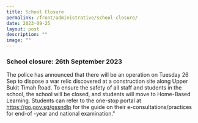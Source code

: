 ```yaml
---
title: School Closure
permalink: /front/administrative/school-closure/
date: 2023-09-25
layout: post
description: ""
image: ""
---
```

### School closure: 26th September 2023
The police has announced that there will be an operation on Tuesday 26 Sep to dispose a war relic discovered at a construction site along Upper Bukit Timah Road. To ensure the safety of all staff and students in the school, the school will be closed, and students will move to Home-Based Learning. Students can refer to the one-stop portal at https://go.gov.sg/gssndlp for the guide on their e-consultations/practices for end-of -year and national examination."